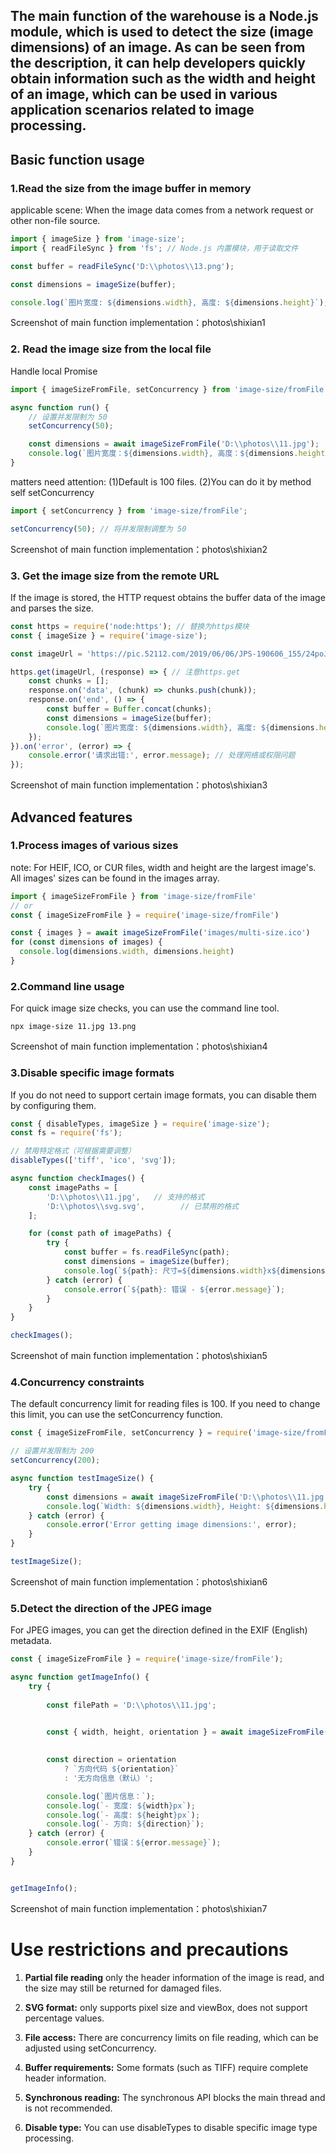 <!--廖真余-->

## The main function of the warehouse is a Node.js module, which is used to detect the size (image dimensions) of an image. As can be seen from the description, it can help developers quickly obtain information such as the width and height of an image, which can be used in various application scenarios related to image processing.


## Basic function usage

### 1.Read the size from the image buffer in memory
applicable scene: When the image data comes from a network request or other non-file source.

```javascript
import { imageSize } from 'image-size';
import { readFileSync } from 'fs'; // Node.js 内置模块，用于读取文件

const buffer = readFileSync('D:\\photos\\13.png');

const dimensions = imageSize(buffer);

console.log(`图片宽度: ${dimensions.width}, 高度: ${dimensions.height}`);
```
Screenshot of main function implementation：photos\shixian1

### 2. Read the image size from the local file
Handle local Promise

```javascript
import { imageSizeFromFile, setConcurrency } from 'image-size/fromFile';

async function run() {
    // 设置并发限制为 50
    setConcurrency(50);

    const dimensions = await imageSizeFromFile('D:\\photos\\11.jpg');
    console.log(`图片宽度：${dimensions.width}, 高度：${dimensions.height}`);
}
```

matters need attention: (1)Default is 100 files. (2)You can do it by method self setConcurrency
```javascript
import { setConcurrency } from 'image-size/fromFile';

setConcurrency(50); // 将并发限制调整为 50
```
Screenshot of main function implementation：photos\shixian2

### 3. Get the image size from the remote URL
If the image is stored, the HTTP request obtains the buffer data of the image and parses the size.
```javascript
const https = require('node:https'); // 替换为https模块
const { imageSize } = require('image-size');

const imageUrl = 'https://pic.52112.com/2019/06/06/JPS-190606_155/24poJOgl7m_small.jpg';

https.get(imageUrl, (response) => { // 注意https.get
    const chunks = [];
    response.on('data', (chunk) => chunks.push(chunk));
    response.on('end', () => {
        const buffer = Buffer.concat(chunks);
        const dimensions = imageSize(buffer);
        console.log(`图片宽度: ${dimensions.width}, 高度: ${dimensions.height}`);
    });
}).on('error', (error) => {
    console.error('请求出错:', error.message); // 处理网络或权限问题
});
```
Screenshot of main function implementation：photos\shixian3
## Advanced features

### 1.Process images of various sizes
note: For HEIF, ICO, or CUR files, width and height are the largest image's. All images' sizes can be found in the images array.

```javascript
import { imageSizeFromFile } from 'image-size/fromFile'
// or
const { imageSizeFromFile } = require('image-size/fromFile')

const { images } = await imageSizeFromFile('images/multi-size.ico')
for (const dimensions of images) {
  console.log(dimensions.width, dimensions.height)
}
```

### 2.Command line usage
For quick image size checks, you can use the command line tool.

```shell
npx image-size 11.jpg 13.png
```
Screenshot of main function implementation：photos\shixian4

### 3.Disable specific image formats
If you do not need to support certain image formats, you can disable them by configuring them.
```javascript
const { disableTypes, imageSize } = require('image-size');
const fs = require('fs');

// 禁用特定格式（可根据需要调整）
disableTypes(['tiff', 'ico', 'svg']);

async function checkImages() {
    const imagePaths = [
        'D:\\photos\\11.jpg',   // 支持的格式
        'D:\\photos\\svg.svg',        // 已禁用的格式
    ];

    for (const path of imagePaths) {
        try {
            const buffer = fs.readFileSync(path);
            const dimensions = imageSize(buffer);
            console.log(`${path}: 尺寸=${dimensions.width}x${dimensions.height}`);
        } catch (error) {
            console.error(`${path}: 错误 - ${error.message}`);
        }
    }
}

checkImages();
```
Screenshot of main function implementation：photos\shixian5


### 4.Concurrency constraints
The default concurrency limit for reading files is 100. If you need to change this limit, you can use the setConcurrency function.

```javascript
const { imageSizeFromFile, setConcurrency } = require('image-size/fromFile');

// 设置并发限制为 200
setConcurrency(200);

async function testImageSize() {
    try {
        const dimensions = await imageSizeFromFile('D:\\photos\\11.jpg');
        console.log(`Width: ${dimensions.width}, Height: ${dimensions.height}`);
    } catch (error) {
        console.error('Error getting image dimensions:', error);
    }
}

testImageSize();
```
Screenshot of main function implementation：photos\shixian6

### 5.Detect the direction of the JPEG image
For JPEG images, you can get the direction defined in the EXIF (English) metadata.

```javascript
const { imageSizeFromFile } = require('image-size/fromFile');

async function getImageInfo() {
    try {
        
        const filePath = 'D:\\photos\\11.jpg';

        
        const { width, height, orientation } = await imageSizeFromFile(filePath);

        
        const direction = orientation
            ? `方向代码 ${orientation}`
            : '无方向信息（默认）';

        console.log(`图片信息：`);
        console.log(`- 宽度: ${width}px`);
        console.log(`- 高度: ${height}px`);
        console.log(`- 方向: ${direction}`);
    } catch (error) {
        console.error(`错误：${error.message}`);
    }
}


getImageInfo();
```
Screenshot of main function implementation：photos\shixian7

# Use restrictions and precautions

1. **Partial file reading**
 only the header information of the image is read, and the size may still be returned for damaged files.

2. **SVG format:**
 only supports pixel size and viewBox, does not support percentage values.

3. **File access:**
 There are concurrency limits on file reading, which can be adjusted using setConcurrency.

4. **Buffer requirements:**
 Some formats (such as TIFF) require complete header information.

5. **Synchronous reading:**
 The synchronous API blocks the main thread and is not recommended.

6. **Disable type:**
 You can use disableTypes to disable specific image type processing.

 <!--廖真余-->